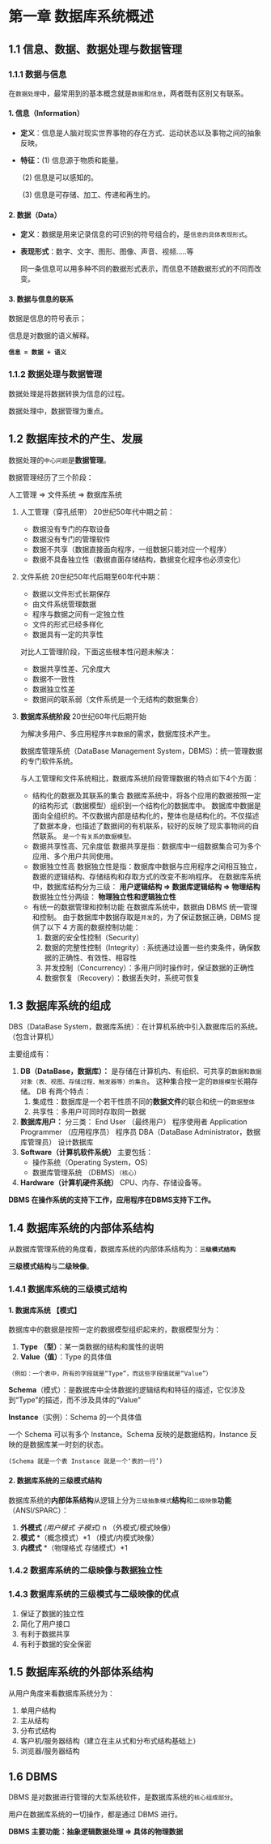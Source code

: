# 第一章 数据库系统概述

## 1.1 信息、数据、数据处理与数据管理

### 1.1.1 数据与信息

在`数据处理`中，最常用到的基本概念就是`数据`和`信息`，两者既有区别又有联系。

#### 1. 信息（Information）

- **定义**：信息是人脑对现实世界事物的存在方式、运动状态以及事物之间的抽象反映。

- **特征**：(1) 信息源于物质和能量。

  ​				(2) 信息是可以感知的。

  ​				(3) 信息是可存储、加工、传递和再生的。

#### 2. 数据（Data）

- **定义**：数据是用来记录信息的可识别的符号组合的，是`信息的具体表现形式`。

- **表现形式**：数字、文字、图形、图像、声音、视频.....等

  同一条信息可以用多种不同的数据形式表示，而信息不随数据形式的不同而改变。

#### 3. 数据与信息的联系

数据是信息的符号表示；

信息是对数据的语义解释。

**`信息 = 数据 + 语义`**

### 1.1.2 数据处理与数据管理

数据处理是将数据转换为信息的过程。

数据处理中，数据管理为重点。

## 1.2 数据库技术的产生、发展

数据处理的`中心问题`是**数据管理**。

数据管理经历了三个阶段：

人工管理 => 文件系统 => 数据库系统

1. 人工管理（穿孔纸带） 20世纪50年代中期之前：

   - 数据没有专门的存取设备
   - 数据没有专门的管理软件
   - 数据不共享（数据直接面向程序，一组数据只能对应一个程序）
   - 数据不具备独立性（数据直面存储结构，数据变化程序也必须变化）

2. 文件系统 20世纪50年代后期至60年代中期：

   - 数据以文件形式长期保存
   - 由文件系统管理数据
   - 程序与数据之间有一定独立性
   - 文件的形式已经多样化
   - 数据具有一定的共享性

   对比人工管理阶段，下面这些根本性问题未解决：

   - 数据共享性差、冗余度大
   - 数据不一致性
   - 数据独立性差
   - 数据间的联系弱（文件系统是一个无结构的数据集合）

3. **数据库系统阶段** 20世纪60年代后期开始

   为解决多用户、多应用程序`共享数据`的需求，数据库技术产生。

   数据库管理系统（DataBase Management System，DBMS）：统一管理数据的专门软件系统。

   

   与人工管理和文件系统相比，数据库系统阶段管理数据的特点如下4个方面：

   - 结构化的数据及其联系的集合
     数据库系统中，将各个应用的数据按照一定的结构形式（数据模型）组织到一个结构化的数据库中。
     数据库中数据是面向全组织的。不仅数据内部是结构化的，整体也是结构化的。不仅描述了数据本身，也描述了数据间的有机联系，较好的反映了现实事物间的自然联系。
     `是一个有关系的数据模型。`
   - 数据共享性高、冗余度低
     数据共享是指：数据库中一组数据集合可为多个应用、多个用户共同使用。
   - 数据独立性高
     数据独立性是指：数据库中数据与应用程序之间相互独立，数据的逻辑结构、存储结构和存取方式的改变不影响程序。
     在数据库系统中，数据库结构分为三级：
     **用户逻辑结构 => 数据库逻辑结构 => 物理结构**
     数据独立性分两级：
     **物理独立性和逻辑独立性**
   - 有统一的数据管理和控制功能
     在数据库系统中，数据由 DBMS 统一管理和控制。
     由于数据库中数据存取是`并发`的，为了保证数据正确，DBMS 提供了以下 4 方面的数据控制功能：
     1. 数据的安全性控制（Security）
     2. 数据的完整性控制（Integrity）: 系统通过设置一些约束条件，确保数据的正确性、有效性、相容性
     3. 并发控制（Concurrency）：多用户同时操作时，保证数据的正确性
     4. 数据恢复（Recovery）：数据丢失时，系统可恢复

## 1.3 数据库系统的组成

DBS（DataBase System，数据库系统）：在计算机系统中引入数据库后的系统。（包含计算机）

主要组成有：

1. **DB（DataBase，数据库）：**
   是存储在计算机内、有组织、可共享的`数据和数据对象（表、视图、存储过程、触发器等）的集合`。
   这种集合按一定的`数据模型`长期存储。
   DB 有两个特点：
   1. 集成性：数据库是一个若干性质不同的**数据文件**的联合和统一的`数据整体`
   2. 共享性：多用户可同时存取同一数据
2. **数据库用户：**
   分三类：
   End User （最终用户） 程序使用者
   Application Programmer （应用程序员） 程序员
   DBA（DataBase Administrator，数据库管理员） 设计数据库
3. **Software（计算机软件系统）**
   主要包括：
   - 操作系统（Operating System，OS）
   - 数据库管理系统 （DBMS）`（核心）`
4. **Hardware（计算机硬件系统）**
   CPU、内存、存储设备等。

**DBMS 在操作系统的支持下工作，应用程序在DBMS支持下工作。**

## 1.4 数据库系统的内部体系结构

从数据库管理系统的角度看，数据库系统的内部体系结构为：**`三级模式结构`**

**三级模式结构**与**二级映像**。

### 1.4.1 数据库系统的三级模式结构

####  1. 数据库系统 【模式】

数据库中的数据是按照一定的数据模型组织起来的，数据模型分为：

1. **Type （型）**：某一类数据的结构和属性的说明
2. **Value（值）**：Type 的具体值

`（例如：一个表中，所有的字段就是“Type”，而这些字段值就是“Value”）`



**Schema**（模式）：是数据库中全体数据的逻辑结构和特征的描述，它仅涉及到“Type”的描述，而不涉及具体的“Value”

**Instance**（实例）：Schema 的一个具体值

一个 Schema 可以有多个 Instance。Schema 反映的是数据结构，Instance 反映的是数据库某一时刻的状态。

`(Schema 就是一个表 Instance 就是一个‘表的一行’)`

#### 2. 数据库系统的三级模式结构

数据库系统的**内部体系结构**从逻辑上分为`三级抽象模式`**结构**和`二级映像`**功能** （ANSI/SPARC）：

1. **外模式** *(用户模式   子模式)* n
   （外模式/模式映像）
2. **模式** *（概念模式）*1
   （模式/内模式映像）
3. **内模式** *（物理格式  存储模式）*1

###  1.4.2 数据库系统的二级映像与数据独立性

### 1.4.3 数据库系统的三级模式与二级映像的优点

1. 保证了数据的独立性
2. 简化了用户接口
3. 有利于数据共享
4. 有利于数据的安全保密

##  1.5 数据库系统的外部体系结构

从用户角度来看数据库系统分为：

1. 单用户结构
2. 主从结构
3.  分布式结构
4. 客户机/服务器结构（建立在主从式和分布式结构基础上）
5. 浏览器/服务器结构

## 1.6 DBMS

DBMS 是对数据进行管理的大型系统软件，是数据库系统的`核心组成部分`。

用户在数据库系统的一切操作，都是通过 DBMS 进行。

**DBMS 主要功能：抽象逻辑数据处理 => 具体的物理数据**


